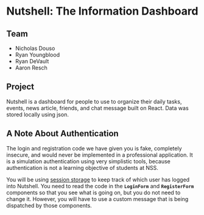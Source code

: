 # Nutshell: The Information Dashboard

## Team

- Nicholas Douso
- Ryan Youngblood
- Ryan DeVault
- Aaron Resch

## Project 

Nutshell is a dashboard for people to use to organize their daily tasks, events, news article, friends, and chat message built on React. Data was stored locally using json.

## A Note About Authentication

The login and registration code we have given you is fake, completely insecure, and would never be implemented in a professional application. It is a simulation authentication using very simplistic tools, because authentication is not a learning objective of students at NSS.

You will be using [session storage](https://javascript.info/localstorage#sessionstorage) to keep track of which user has logged into Nutshell. You need to read the code in the **`LoginForm`** and **`RegisterForm`** components so that you see what is going on, but you do not need to change it. However, you will have to use a custom message that is being dispatched by those components.
